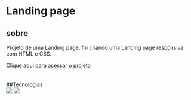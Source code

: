 <h1>Landing page</h1>

<h2>sobre</h2>
<p>Projeto de uma Landing page, foi criando uma Landing page responsiva, com HTML e CSS. </p>
<a href = "https://alanalves0.github.io/landingpage/">Clique aqui para acessar o projeto</a>
<br><br><br>
##Tecnologias
<div>
  <img src="https://img.shields.io/badge/HTML-239120?style=for-the-badge&logo=html5&logoColor=white">
  <img src="https://img.shields.io/badge/CSS-239120?&style=for-the-badge&logo=css3&logoColor=white">
</div>
